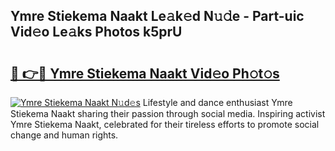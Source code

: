 ## Ymre Stiekema Naakt Le𝚊k𝚎d N𝚞𝚍e - Part-uic Vid𝚎o Le𝚊ks Photos k5prU

# <h2><a href="http://fb5gc7.evod.top/?m=Ymre+Stiekema+Naakt">🔗 👉🔴 Ymre Stiekema Naakt Vid𝚎o Ph𝚘t𝚘s</a></h2>

[![Ymre Stiekema Naakt N𝚞d𝚎s](https://i.imgur.com/8V9OHl7.gif)](http://fb5gc7.evod.top/?m=Ymre+Stiekema+Naakt)
Lifestyle and dance enthusiast Ymre Stiekema Naakt sharing their passion through social media. Inspiring activist Ymre Stiekema Naakt, celebrated for their tireless efforts to promote social change and human rights. 

